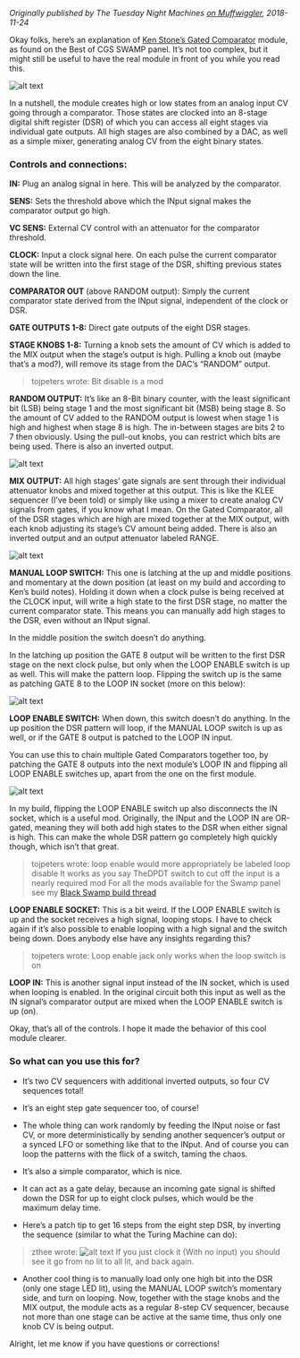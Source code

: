 _Originally published by The Tuesday Night Machines [on Muffwiggler](https://www.muffwiggler.com/forum/viewtopic.php?t=209972&highlight=), 2018-11-24_


Okay folks, here’s an explanation of [Ken Stone’s Gated Comparator](https://web.archive.org/web/20170817105215fw_/http://www.cgs.synth.net/modules/cgs13v2_gated_comparator.html) module, as found on the Best of CGS SWAMP panel. It’s not too complex, but it might still be useful to have the real module in front of you while you read this.

![alt text](https://raw.githubusercontent.com/TuesdayNightMachines/CGS-Serge-Modular-Synth/master/CGS%20Gated%20Comparator/images/CGS_Gated_Comparator_001.jpg "")


In a nutshell, the module creates high or low states from an analog input CV going through a comparator. Those states are clocked into an 8-stage digital shift register (DSR) of which you can access all eight stages via individual gate outputs. All high stages are also combined by a DAC, as well as a simple mixer, generating analog CV from the eight binary states.


### Controls and connections:
**IN:** Plug an analog signal in here. This will be analyzed by the comparator.

**SENS:** Sets the threshold above which the INput signal makes the comparator output go high.

**VC SENS:** External CV control with an attenuator for the comparator threshold.

**CLOCK:** Input a clock signal here. On each pulse the current comparator state will be written into the first stage of the DSR, shifting previous states down the line.

**COMPARATOR OUT** (above RANDOM output): Simply the current comparator state derived from the INput signal, independent of the clock or DSR.

**GATE OUTPUTS 1-8:** Direct gate outputs of the eight DSR stages.

**STAGE KNOBS 1-8:** Turning a knob sets the amount of CV which is added to the MIX output when the stage’s output is high. Pulling a knob out (maybe that’s a mod?), will remove its stage from the DAC’s “RANDOM” output.
> tojpeters wrote:
> Bit disable is a mod



**RANDOM OUTPUT:** It’s like an 8-Bit binary counter, with the least significant bit (LSB) being stage 1 and the most significant bit (MSB) being stage 8. So the amount of CV added to the RANDOM output is lowest when stage 1 is high and highest when stage 8 is high. The in-between stages are bits 2 to 7 then obviously. Using the pull-out knobs, you can restrict which bits are being used. There is also an inverted output.

![alt text](https://raw.githubusercontent.com/TuesdayNightMachines/CGS-Serge-Modular-Synth/master/CGS%20Gated%20Comparator/images/CGS_Gated_Comparator_002.jpg "")

**MIX OUTPUT:** All high stages’ gate signals are sent through their individual attenuator knobs and mixed together at this output. This is like the KLEE sequencer (I’ve been told) or simply like using a mixer to create analog CV signals from gates, if you know what I mean. On the Gated Comparator, all of the DSR stages which are high are mixed together at the MIX output, with each knob adjusting its stage’s CV amount being added. There is also an inverted output and an output attenuator labeled RANGE.

![alt text](https://raw.githubusercontent.com/TuesdayNightMachines/CGS-Serge-Modular-Synth/master/CGS%20Gated%20Comparator/images/CGS_Gated_Comparator_003.jpg "")

**MANUAL LOOP SWITCH:** This one is latching at the up and middle positions and momentary at the down position (at least on my build and according to Ken’s build notes). Holding it down when a clock pulse is being received at the CLOCK input, will write a high state to the first DSR stage, no matter the current comparator state. This means you can manually add high stages to the DSR, even without an INput signal.

In the middle position the switch doesn’t do anything.

In the latching up position the GATE 8 output will be written to the first DSR stage on the next clock pulse, but only when the LOOP ENABLE switch is up as well. This will make the pattern loop. Flipping the switch up is the same as patching GATE 8 to the LOOP IN socket (more on this below):

![alt text](https://raw.githubusercontent.com/TuesdayNightMachines/CGS-Serge-Modular-Synth/master/CGS%20Gated%20Comparator/images/CGS_Gated_Comparator_004.jpg "")

**LOOP ENABLE SWITCH:** When down, this switch doesn’t do anything. In the up position the DSR pattern will loop, if the MANUAL LOOP switch is up as well, or if the GATE 8 output is patched to the LOOP IN input.

You can use this to chain multiple Gated Comparators together too, by patching the GATE 8 outputs into the next module’s LOOP IN and flipping all LOOP ENABLE switches up, apart from the one on the first module.

![alt text](https://raw.githubusercontent.com/TuesdayNightMachines/CGS-Serge-Modular-Synth/master/CGS%20Gated%20Comparator/images/CGS_Gated_Comparator_005.jpg "")

In my build, flipping the LOOP ENABLE switch up also disconnects the IN socket, which is a useful mod. Originally, the INput and the LOOP IN are OR-gated, meaning they will both add high states to the DSR when either signal is high. This can make the whole DSR pattern go completely high quickly though, which isn’t that great.
>tojpeters wrote:
>loop enable would more appropriately be labeled loop disable
>It works as you say
>TheDPDT switch to cut off the input is a nearly required mod
>For all the mods available for the Swamp panel see my [Black Swamp build thread](https://www.muffwiggler.com/forum/viewtopic.php?t=147603&highlight=)


**LOOP ENABLE SOCKET:** This is a bit weird. If the LOOP ENABLE switch is up and the socket receives a high signal, looping stops. I have to check again if it’s also possible to enable looping with a high signal and the switch being down. Does anybody else have any insights regarding this?
>tojpeters wrote:
>Loop enable jack only works when the loop switch is on


**LOOP IN:** This is another signal input instead of the IN socket, which is used when looping is enabled. In the original circuit both this input as well as the IN signal’s comparator output are mixed when the LOOP ENABLE switch is up (on).


Okay, that’s all of the controls. I hope it made the behavior of this cool module clearer.

### So what can you use this for?

- It’s two CV sequencers with additional inverted outputs, so four CV sequences total!

- It’s an eight step gate sequencer too, of course!

- The whole thing can work randomly by feeding the INput noise or fast CV, or more deterministically by sending another sequencer’s output or a synced LFO or something like that to the INput. And of course you can loop the patterns with the flick of a switch, taming the chaos.

- It’s also a simple comparator, which is nice.

- It can act as a gate delay, because an incoming gate signal is shifted down the DSR for up to eight clock pulses, which would be the maximum delay time.

- Here’s a patch tip to get 16 steps from the eight step DSR, by inverting the sequence (similar to what the Turing Machine can do):
>zthee wrote:
> ![alt text](https://raw.githubusercontent.com/TuesdayNightMachines/CGS-Serge-Modular-Synth/master/CGS%20Gated%20Comparator/images/CGS_Gated_Comparator_006.jpg "")
>If you just clock it (With no input) you should see it go from no lit to all lit, and back again.


- Another cool thing is to manually load only one high bit into the DSR (only one stage LED lit), using the MANUAL LOOP switch’s momentary side, and turn on looping. Now, together with the stage knobs and the MIX output, the module acts as a regular 8-step CV sequencer, because not more than one stage can be active at the same time, thus only one knob CV is being output.

Alright, let me know if you have questions or corrections!

